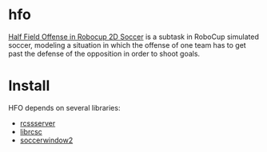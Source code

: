 hfo
===============

[Half Field Offense in Robocup 2D Soccer](http://www.cs.utexas.edu/~AustinVilla/sim/halffieldoffense/) is a subtask in RoboCup simulated soccer, modeling a situation in which the offense of one team has to get past the defense of the opposition in order to shoot goals. 

# Install
HFO depends on several libraries:
 - [rcssserver](http://sourceforge.net/projects/sserver/files/rcssserver/15.2.2/)
 - [librcsc](http://en.sourceforge.jp/projects/rctools/downloads/51941/librcsc-4.1.0.tar.gz/)
 - [soccerwindow2](http://en.sourceforge.jp/projects/rctools/downloads/51942/soccerwindow2-5.1.0.tar.gz/)